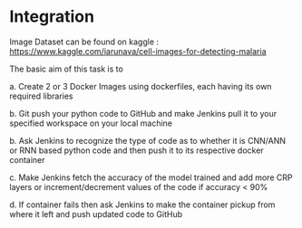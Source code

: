 # Integration
Image Dataset can be found on kaggle : https://www.kaggle.com/iarunava/cell-images-for-detecting-malaria

The basic aim of this task is to

a. Create 2 or 3 Docker Images using dockerfiles, each having its own required libraries

b. Git push your python code to GitHub and make Jenkins pull it to your specified workspace on your local machine

b. Ask Jenkins to recognize the type of code as to whether it is CNN/ANN or RNN based python code and then push it to its respective docker container

c. Make Jenkins fetch the accuracy of the model trained and add more CRP layers or increment/decrement values of the code if accuracy < 90%

d. If container fails then ask Jenkins to make the container pickup from where it left and push updated code to GitHub
